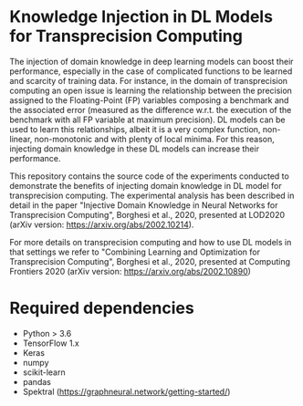 # Knowledge Injection in DL Models for Transprecision Computing

The injection of domain knowledge in deep learning models can boost their
performance, especially in the case of complicated functions to be learned and
scarcity of training data. For instance, in the domain of transprecision
computing an open issue is learning the relationship between the precision
assigned to the Floating-Point (FP) variables composing a benchmark and the
associated error (measured as the difference w.r.t. the execution of the
benchmark with all FP variable at maximum precision). DL models can be used to
learn this relationships, albeit it is a very complex function, non-linear,
non-monotonic and with plenty of local minima. For this reason, injecting domain
knowledge in these DL models can increase their performance.

This repository contains the source code of the experiments conducted to
demonstrate the benefits of injecting domain knowledge in DL model for
transprecision computing. 
The experimental analysis has been described in detail in the paper "Injective
Domain Knowledge in Neural Networks for Transprecision Computing", Borghesi et
al., 2020, presented at LOD2020 (arXiv version:
https://arxiv.org/abs/2002.10214).

For more details on transprecision computing and how to use DL models in that
settings we refer to "Combining Learning and Optimization for Transprecision
Computing", Borghesi et  al., 2020, presented at Computing Frontiers 2020 (arXiv
version: https://arxiv.org/abs/2002.10890)

# Required dependencies

* Python > 3.6
* TensorFlow 1.x
* Keras
* numpy
* scikit-learn
* pandas
* Spektral (https://graphneural.network/getting-started/)



